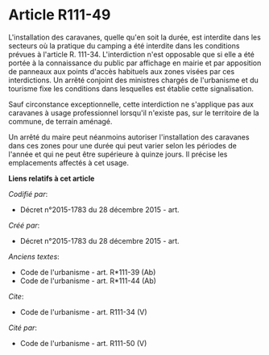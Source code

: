 # Article R111-49

L'installation des caravanes, quelle qu'en soit la durée, est interdite dans les secteurs où la pratique du camping a été
interdite dans les conditions prévues à l'article R. 111-34. L'interdiction n'est opposable que si elle a été portée à la
connaissance du public par affichage en mairie et par apposition de panneaux aux points d'accès habituels aux zones visées
par ces interdictions. Un arrêté conjoint des ministres chargés de l'urbanisme et du tourisme fixe les conditions dans
lesquelles est établie cette signalisation.

Sauf circonstance exceptionnelle, cette interdiction ne s'applique pas aux caravanes à usage professionnel lorsqu'il n'existe
pas, sur le territoire de la commune, de terrain aménagé.

Un arrêté du maire peut néanmoins autoriser l'installation des caravanes dans ces zones pour une durée qui peut varier selon
les périodes de l'année et qui ne peut être supérieure à quinze jours. Il précise les emplacements affectés à cet usage.

**Liens relatifs à cet article**

_Codifié par_:

  - Décret n°2015-1783 du 28 décembre 2015 - art.

_Créé par_:

  - Décret n°2015-1783 du 28 décembre 2015 - art.

_Anciens textes_:

  - Code de l'urbanisme - art. R*111-39 (Ab)
  - Code de l'urbanisme - art. R*111-44 (Ab)

_Cite_:

  - Code de l'urbanisme - art. R111-34 (V)

_Cité par_:

  - Code de l'urbanisme - art. R111-50 (V)
